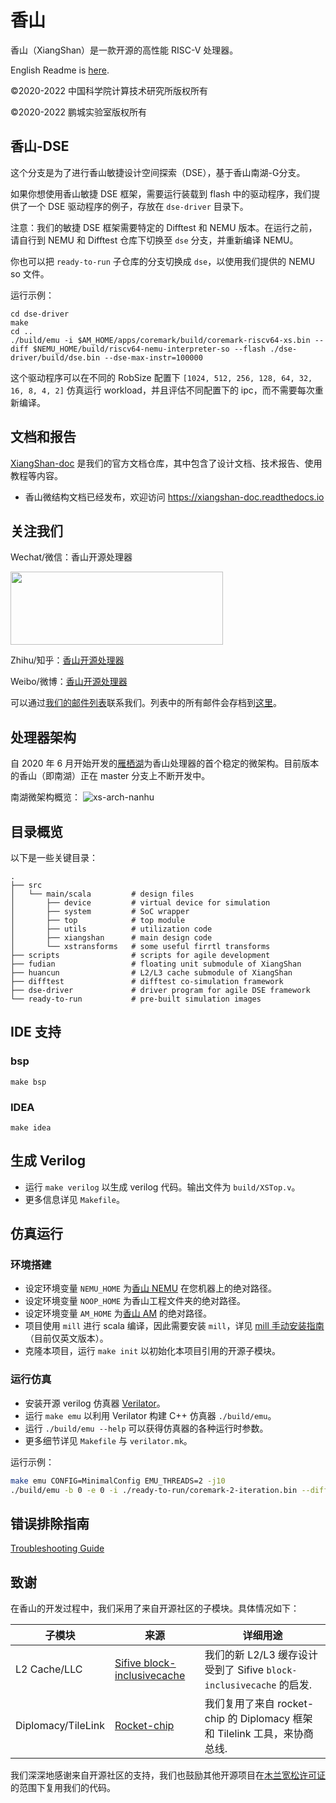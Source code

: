 # 香山

香山（XiangShan）是一款开源的高性能 RISC-V 处理器。

English Readme is [here](README.md).

©2020-2022 中国科学院计算技术研究所版权所有

©2020-2022 鹏城实验室版权所有

## 香山-DSE

这个分支是为了进行香山敏捷设计空间探索（DSE），基于香山南湖-G分支。

如果你想使用香山敏捷 DSE 框架，需要运行装载到 flash 中的驱动程序，我们提供了一个 DSE 驱动程序的例子，存放在 `dse-driver` 目录下。

注意：我们的敏捷 DSE 框架需要特定的 Difftest 和 NEMU 版本。在运行之前，请自行到 NEMU 和 Difftest 仓库下切换至 `dse` 分支，并重新编译 NEMU。

你也可以把 `ready-to-run` 子仓库的分支切换成 `dse`，以使用我们提供的 NEMU so 文件。

运行示例：
```
cd dse-driver
make
cd ..
./build/emu -i $AM_HOME/apps/coremark/build/coremark-riscv64-xs.bin --diff $NEMU_HOME/build/riscv64-nemu-interpreter-so --flash ./dse-driver/build/dse.bin --dse-max-instr=100000
```

这个驱动程序可以在不同的 RobSize 配置下 `[1024, 512, 256, 128, 64, 32, 16, 8, 4, 2]` 仿真运行 workload，并且评估不同配置下的 ipc，而不需要每次重新编译。

## 文档和报告

[XiangShan-doc](https://github.com/OpenXiangShan/XiangShan-doc) 是我们的官方文档仓库，其中包含了设计文档、技术报告、使用教程等内容。

* 香山微结构文档已经发布，欢迎访问 https://xiangshan-doc.readthedocs.io

## 关注我们

Wechat/微信：香山开源处理器

<div align=left><img width="340" height="117" src="images/wechat.png"/></div>

Zhihu/知乎：[香山开源处理器](https://www.zhihu.com/people/openxiangshan)

Weibo/微博：[香山开源处理器](https://weibo.com/u/7706264932)

可以通过[我们的邮件列表](mailto:xiangshan-all@ict.ac.cn)联系我们。列表中的所有邮件会存档到[这里](https://www.mail-archive.com/xiangshan-all@ict.ac.cn/)。

## 处理器架构

自 2020 年 6 月开始开发的[雁栖湖](https://github.com/OpenXiangShan/XiangShan/tree/yanqihu)为香山处理器的首个稳定的微架构。目前版本的香山（即南湖）正在 master 分支上不断开发中。

南湖微架构概览：
![xs-arch-nanhu](images/xs-arch-nanhu.svg)

## 目录概览

以下是一些关键目录：

```
.
├── src
│   └── main/scala         # design files
│       ├── device         # virtual device for simulation
│       ├── system         # SoC wrapper
│       ├── top            # top module
│       ├── utils          # utilization code
│       ├── xiangshan      # main design code
│       └── xstransforms   # some useful firrtl transforms
├── scripts                # scripts for agile development
├── fudian                 # floating unit submodule of XiangShan
├── huancun                # L2/L3 cache submodule of XiangShan
├── difftest               # difftest co-simulation framework
├── dse-driver             # driver program for agile DSE framework
└── ready-to-run           # pre-built simulation images
```

## IDE 支持

### bsp
```
make bsp
```

### IDEA
```
make idea
```


## 生成 Verilog

* 运行 `make verilog` 以生成 verilog 代码。输出文件为 `build/XSTop.v`。
* 更多信息详见 `Makefile`。

## 仿真运行

### 环境搭建

* 设定环境变量 `NEMU_HOME` 为[香山 NEMU](https://github.com/OpenXiangShan/NEMU) 在您机器上的绝对路径。
* 设定环境变量 `NOOP_HOME` 为香山工程文件夹的绝对路径。
* 设定环境变量 `AM_HOME` 为[香山 AM](https://github.com/OpenXiangShan/nexus-am) 的绝对路径。
* 项目使用 `mill` 进行 scala 编译，因此需要安装 `mill`，详见 [mill 手动安装指南](https://com-lihaoyi.github.io/mill/mill/Intro_to_Mill.html#_installation)（目前仅英文版本）。
* 克隆本项目，运行 `make init` 以初始化本项目引用的开源子模块。

### 运行仿真

* 安装开源 verilog 仿真器 [Verilator](https://verilator.org/guide/latest/)。
* 运行 `make emu` 以利用 Verilator 构建 C++ 仿真器 `./build/emu`。
* 运行 `./build/emu --help` 可以获得仿真器的各种运行时参数。
* 更多细节详见 `Makefile` 与 `verilator.mk`。

运行示例：

```bash
make emu CONFIG=MinimalConfig EMU_THREADS=2 -j10
./build/emu -b 0 -e 0 -i ./ready-to-run/coremark-2-iteration.bin --diff ./ready-to-run/riscv64-nemu-interpreter-so
```

## 错误排除指南

[Troubleshooting Guide](https://github.com/OpenXiangShan/XiangShan/wiki/Troubleshooting-Guide)

## 致谢

在香山的开发过程中，我们采用了来自开源社区的子模块。具体情况如下：

| 子模块         | 来源                                                       | 详细用途                                                       |
| ------------------ | ------------------------------------------------------------ | ------------------------------------------------------------ |
| L2 Cache/LLC       | [Sifive block-inclusivecache](https://github.com/ucb-bar/block-inclusivecache-sifive) | 我们的新 L2/L3 缓存设计受到了 Sifive `block-inclusivecache` 的启发. |
| Diplomacy/TileLink | [Rocket-chip](https://github.com/chipsalliance/rocket-chip)  | 我们复用了来自 rocket-chip 的 Diplomacy 框架和 Tilelink 工具，来协商总线. |

我们深深地感谢来自开源社区的支持，我们也鼓励其他开源项目在[木兰宽松许可证](LICENSE)的范围下复用我们的代码。
